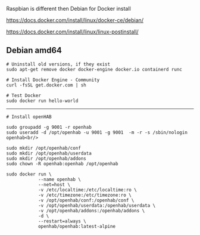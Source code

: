 Raspbian is different then Debian for Docker install

https://docs.docker.com/install/linux/docker-ce/debian/

https://docs.docker.com/install/linux/linux-postinstall/

## Debian amd64
```
# Uninstall old versions, if they exist
sudo apt-get remove docker docker-engine docker.io containerd runc
```

```
# Install Docker Engine - Community
curl -fsSL get.docker.com | sh
```

```
# Test Docker
sudo docker run hello-world
```

---
```
# Install openHAB

sudo groupadd -g 9001 -r openhab
sudo useradd -d /opt/openhab -u 9001 -g 9001  -m -r -s /sbin/nologin openhab<br/>

sudo mkdir /opt/openhab/conf
sudo mkdir /opt/openhab/userdata
sudo mkdir /opt/openhab/addons
sudo chown -R openhab:openhab /opt/openhab
```

```
sudo docker run \
            --name openhab \
            --net=host \
            -v /etc/localtime:/etc/localtime:ro \
            -v /etc/timezone:/etc/timezone:ro \
            -v /opt/openhab/conf:/openhab/conf \
            -v /opt/openhab/userdata:/openhab/userdata \
            -v /opt/openhab/addons:/openhab/addons \
            -d \
            --restart=always \
            openhab/openhab:latest-alpine
```            
